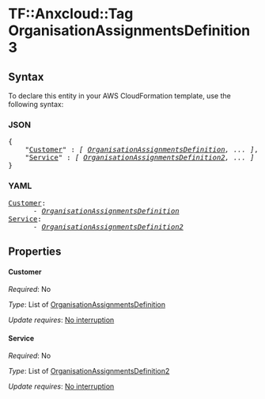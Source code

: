 # TF::Anxcloud::Tag OrganisationAssignmentsDefinition3

## Syntax

To declare this entity in your AWS CloudFormation template, use the following syntax:

### JSON

<pre>
{
    "<a href="#customer" title="Customer">Customer</a>" : <i>[ <a href="organisationassignmentsdefinition.md">OrganisationAssignmentsDefinition</a>, ... ]</i>,
    "<a href="#service" title="Service">Service</a>" : <i>[ <a href="organisationassignmentsdefinition2.md">OrganisationAssignmentsDefinition2</a>, ... ]</i>
}
</pre>

### YAML

<pre>
<a href="#customer" title="Customer">Customer</a>: <i>
      - <a href="organisationassignmentsdefinition.md">OrganisationAssignmentsDefinition</a></i>
<a href="#service" title="Service">Service</a>: <i>
      - <a href="organisationassignmentsdefinition2.md">OrganisationAssignmentsDefinition2</a></i>
</pre>

## Properties

#### Customer

_Required_: No

_Type_: List of <a href="organisationassignmentsdefinition.md">OrganisationAssignmentsDefinition</a>

_Update requires_: [No interruption](https://docs.aws.amazon.com/AWSCloudFormation/latest/UserGuide/using-cfn-updating-stacks-update-behaviors.html#update-no-interrupt)

#### Service

_Required_: No

_Type_: List of <a href="organisationassignmentsdefinition2.md">OrganisationAssignmentsDefinition2</a>

_Update requires_: [No interruption](https://docs.aws.amazon.com/AWSCloudFormation/latest/UserGuide/using-cfn-updating-stacks-update-behaviors.html#update-no-interrupt)

